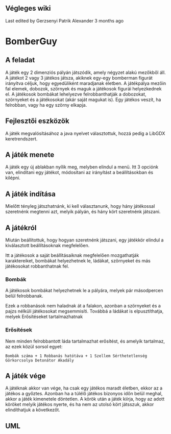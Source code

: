 ## Végleges wiki

Last edited by Gerzsenyi Patrik Alexander 3 months ago

# BomberGuy

## A feladat

A játék egy 2 dimenziós pályán játszódik, amely négyzet alakú mezőkből áll. A játékot 2 vagy 3 játékos játsza, akiknek egy-egy bomberman figurát irányítva céljuk,
hogy egyedüliként maradjanak életben. A játékpálya mezőin fal elemek, dobozok, szörnyek és maguk a játékosok figurái helyezkednek el. A játékosok
bombákat lehelyezve felrobbanthatják a dobozokat, szörnyeket és a játékosokat (akár saját magukat is). Egy játékos veszít, ha
felrobban, vagy ha egy szörny elkapja.

## Fejlesztői eszközök

A játék megvalósításához a java nyelvet választottuk, hozzá pedig a LibGDX keretrendszert.

## A játék menete

A játék egy új ablakban nyílik meg, melyben elindul a menü. Itt 3 opciónk van, elindítani egy játékot, módosítani az irányítást a beállításokban és kilépni.

## A játék indítása

Mielőtt tényleg játszhatnánk, ki kell választanunk, hogy hány játékossal szeretnénk megtenni azt, melyik pályán, és hány kört szeretnénk játszani.

## A játékról

Miután beállítottuk, hogy hogyan szeretnénk játszani, egy játékkör elindul a kiválasztott beállításoknak megfelelően.

Itt a játékosok a saját beállításaiknak megfelelően mozgathatják karaktereiket, bombákat helyezhetnek le, ládákat, szörnyeket és más játékosokat
robbanthatnak fel.

### Bombák

A játékosok bombákat helyezhetnek le a pályára, melyek pár másodpercen belül felrobbanak.

Ezek a robbanások nem haladnak át a falakon, azonban a szörnyeket és a pajzs nélküli játékosokat megsemmisíti. Továbbá a ládákat is elpusztíthatja,
melyek Erősítéseket tartalmazhatnak

### Erősítések

Nem minden felrobbantott láda tartalmazhat erősítést, és amelyik tartalmaz, az ezek közül sorsol egyet:

```
Bombák száma + 1 Robbanás hatótáva + 1 Szellem Sérthetetlenség Görkorcsolya Detonátor Akadály
```
## A játék vége

A játéknak akkor van vége, ha csak egy játékos maradt életben, ekkor az a játékos a győztes. Azonban ha a túlélő játékos bizonyos időn belül meghal,
akkor a játék kimenetele döntetlen. A körök után a játék kiírja, hogy az adott köröket melyik játékos nyerte, és ha nem az utolsó kört játsszuk, akkor
elindíthatjuk a következőt.



## UML


